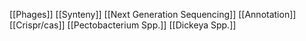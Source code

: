 [[Phages]]
[[Synteny]]
[[Next Generation Sequencing]]
[[Annotation]]
[[Crispr/cas]]
[[Pectobacterium Spp.]]
[[Dickeya Spp.]]
